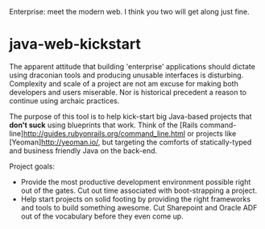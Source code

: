 Enterprise: meet the modern web. I think you two will get along just fine.

java-web-kickstart
==================

The apparent attitude that building 'enterprise' applications should dictate using draconian tools and
producing unusable interfaces is disturbing. Complexity and scale of a project are not am excuse for making both
developers and users miserable. Nor is historical precedent a reason to continue using archaic practices.

The purpose of this tool is to help kick-start big Java-based projects that **don't suck** using blueprints
that work. Think of the [Rails command-line]<http://guides.rubyonrails.org/command_line.html> or projects like
[Yeoman]<http://yeoman.io/>, but targeting the comforts of statically-typed and business friendly Java on the
back-end.

Project goals:

* Provide the most productive development environment possible right out of the gates. Cut out time
  associated with boot-strapping a project.
* Help start projects on solid footing by providing the right frameworks and tools to build something awesome. Cut
  Sharepoint and Oracle ADF out of the vocabulary before they even come up.


